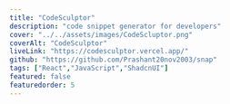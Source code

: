 ```yaml
---
title: "CodeSculptor"
description: "code snippet generator for developers"
cover: "../../assets/images/CodeScluptor.png"
coverAlt: "CodeSculptor"
liveLink: "https://codesculptor.vercel.app/"
github: "https://github.com/Prashant20nov2003/snap"
tags: ["React","JavaScript","ShadcnUI"]
featured: false
featuredorder: 5
---
```

